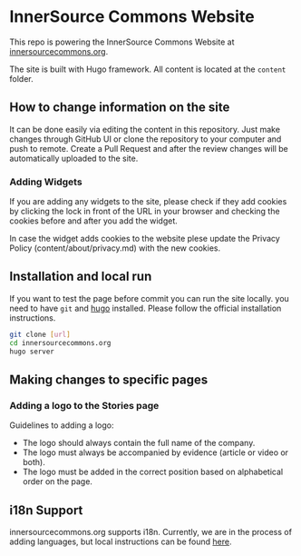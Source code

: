 # InnerSource Commons Website

This repo is powering the InnerSource Commons Website at [innersourcecommons.org](https://innersourcecommons.org).

The site is built with Hugo framework. All content is located at the `content` folder.

## How to change information on the site

It can be done easily via editing the content in this repository.
Just make changes through GitHub UI or clone the repository to your computer and push to remote.
Create a Pull Request and after the review changes will be automatically uploaded to the site.

### Adding Widgets

If you are adding any widgets to the site, please check if they add cookies by clicking the lock in front of the URL in your browser and checking the cookies before and after you add the widget.

In case the widget adds cookies to the website plese update the Privacy Policy (content/about/privacy.md) with the new cookies.

## Installation and local run

If you want to test the page before commit you can run the site locally.
you need to have `git` and [hugo](https://gohugo.io/getting-started/installing/) installed. Please follow the official installation instructions.

```sh
git clone [url]
cd innersourcecommons.org
hugo server
```

## Making changes to specific pages

### Adding a logo to the Stories page

Guidelines to adding a logo:

- The logo should always contain the full name of the company.
- The logo must always be accompanied by evidence (article or video or both).
- The logo must be added in the correct position based on alphabetical order on the page.

## i18n Support

innersourcecommons.org supports i18n. Currently, we are in the process of adding languages, but local instructions can be found [here](i18n.md).

